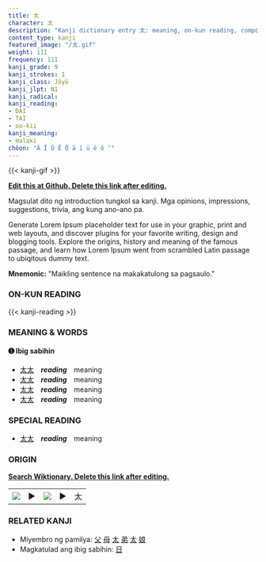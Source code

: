 ```yaml
---
title: 太
character: 太
description: "Kanji dictionary entry 太: meaning, on-kun reading, compounds, origin, related kanji"
content_type: kanji
featured_image: "/太.gif"
weight: 111
frequency: 111
kanji_grade: 9
kanji_strokes: 1
kanji_class: Jōyō
kanji_jlpt: N1
kanji_radical: 
kanji_reading: 
- DAI
- TAI
- oo-kii
kanji_meaning:
- malaki
chōon: "Ā Ī Ū Ē Ō ā ī ū ē ō ’"
---
```

[//]: # (Don't edit the line below. Kanji animated GIF code is automatically generated.)
{{< kanji-gif >}}

[//]: # (Edit below this line.)

**[Edit this at Github. Delete this link after editing.](https://github.com/tim0g/tim/tree/main/content/kanji/太/index.md)**

Magsulat dito ng introduction tungkol sa kanji. Mga opinions, impressions, suggestions, trivia, ang kung ano-ano pa.

Generate Lorem Ipsum placeholder text for use in your graphic, print and web layouts, and discover plugins for your favorite writing, design and blogging tools. Explore the origins, history and meaning of the famous passage, and learn how Lorem Ipsum went from scrambled Latin passage to ubiqitous dummy text.
 
**Mnemonic:** "Maikling sentence na makakatulong sa pagsaulo."

### ON-KUN READING

[//]: # (Don't edit the line below. ON-KUN READING code is automatically generated.)
{{< kanji-reading >}}

### MEANING & WORDS

#### ➊ **Ibig sabihin**
  - [太](../太)[太](../太)　***reading***　meaning
  - [太](../太)[太](../太)　***reading***　meaning
  - [太](../太)[太](../太)　***reading***　meaning
  - [太](../太)[太](../太)　***reading***　meaning

### SPECIAL READING
  - [太](../太)[太](../太)　***reading***　meaning

### ORIGIN

**[Search Wiktionary. Delete this link after editing.](https://wiktionary.org/wiki/太)**
<table class="kanji-table"><tr><td>
<img src="60px-太-bronze.svg.png">
</td><td>▶</td><td>
<img src="60px-太-oracle.svg.png">
</td><td>▶</td>
<td class="kanji-origin">太</td>
</tr></table>

### RELATED KANJI
- Miyembro ng pamilya: [父](../父) [母](../母) [太](../太) [弟](../弟) [太](../太) [娘](../娘)
- Magkatulad ang ibig sabihin: [日](../日)
